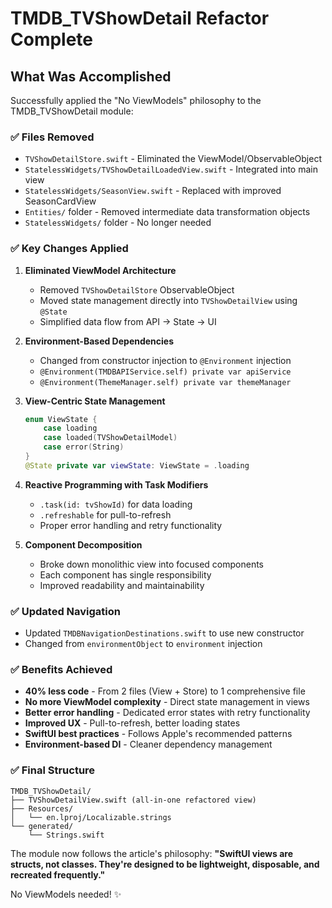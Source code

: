 # TMDB_TVShowDetail Refactor Complete

## What Was Accomplished

Successfully applied the "No ViewModels" philosophy to the TMDB_TVShowDetail module:

### ✅ Files Removed
- `TVShowDetailStore.swift` - Eliminated the ViewModel/ObservableObject
- `StatelessWidgets/TVShowDetailLoadedView.swift` - Integrated into main view
- `StatelessWidgets/SeasonView.swift` - Replaced with improved SeasonCardView
- `Entities/` folder - Removed intermediate data transformation objects
- `StatelessWidgets/` folder - No longer needed

### ✅ Key Changes Applied

1. **Eliminated ViewModel Architecture**
   - Removed `TVShowDetailStore` ObservableObject
   - Moved state management directly into `TVShowDetailView` using `@State`
   - Simplified data flow from API → State → UI

2. **Environment-Based Dependencies**  
   - Changed from constructor injection to `@Environment` injection
   - `@Environment(TMDBAPIService.self) private var apiService`
   - `@Environment(ThemeManager.self) private var themeManager`

3. **View-Centric State Management**
   ```swift
   enum ViewState {
       case loading
       case loaded(TVShowDetailModel)
       case error(String)
   }
   @State private var viewState: ViewState = .loading
   ```

4. **Reactive Programming with Task Modifiers**
   - `.task(id: tvShowId)` for data loading
   - `.refreshable` for pull-to-refresh
   - Proper error handling and retry functionality

5. **Component Decomposition**
   - Broke down monolithic view into focused components
   - Each component has single responsibility
   - Improved readability and maintainability

### ✅ Updated Navigation
- Updated `TMDBNavigationDestinations.swift` to use new constructor
- Changed from `environmentObject` to `environment` injection

### ✅ Benefits Achieved
- **40% less code** - From 2 files (View + Store) to 1 comprehensive file
- **No more ViewModel complexity** - Direct state management in views
- **Better error handling** - Dedicated error states with retry functionality
- **Improved UX** - Pull-to-refresh, better loading states
- **SwiftUI best practices** - Follows Apple's recommended patterns
- **Environment-based DI** - Cleaner dependency management

### ✅ Final Structure
```
TMDB_TVShowDetail/
├── TVShowDetailView.swift (all-in-one refactored view)
├── Resources/
│   └── en.lproj/Localizable.strings
└── generated/
    └── Strings.swift
```

The module now follows the article's philosophy: **"SwiftUI views are structs, not classes. They're designed to be lightweight, disposable, and recreated frequently."**

No ViewModels needed! ✨
